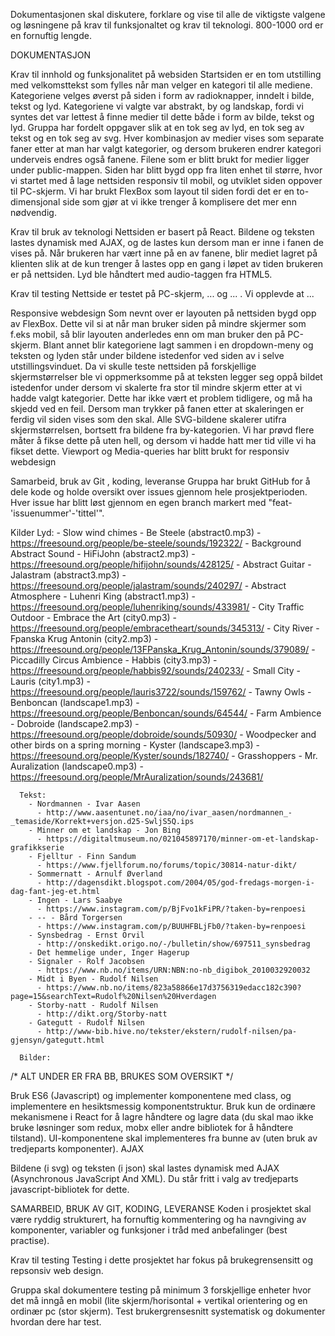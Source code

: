 Dokumentasjonen skal diskutere, forklare og vise til alle de viktigste valgene og løsningene på krav til funksjonaltet og krav til teknologi. 800-1000 ord er en fornuftig lengde. 

DOKUMENTASJON

  Krav til innhold og funksjonalitet på websiden
    Startsiden er en tom utstilling med velkomsttekst som fylles når man velger en kategori til alle mediene. Kategoriene velges øverst på siden i form av radioknapper, inndelt i bilde, tekst og lyd. Kategoriene vi valgte var abstrakt, by og landskap, fordi vi syntes det var lettest å finne medier til dette både i form av bilde, tekst og lyd. Gruppa har fordelt oppgaver slik at en tok seg av lyd, en tok seg av tekst og en tok seg av svg. 
    Hver kombinasjon av medier vises som separate faner etter at man har valgt kategorier, og dersom brukeren endrer kategori underveis endres også fanene. Filene som er blitt brukt for medier ligger under public-mappen. Siden har blitt bygd opp fra liten enhet til større, hvor vi startet med å lage nettsiden responsiv til mobil, og utviklet siden oppover til PC-skjerm. Vi har brukt FlexBox som layout til siden fordi det er en to-dimensjonal side som gjør at vi ikke trenger å komplisere det mer enn nødvendig.

  Krav til bruk av teknologi
    Nettsiden er basert på React. Bildene og teksten lastes dynamisk med AJAX, og de lastes kun dersom man er inne i fanen de vises på. Når brukeren har vært inne på en av fanene, blir mediet lagret på klienten slik at de kun trenger å lastes opp en gang i løpet av tiden brukeren er på nettsiden. Lyd ble håndtert med audio-taggen fra HTML5.

  Krav til testing
    Nettside er testet på PC-skjerm, ... og ... . Vi opplevde at ...

  Responsive webdesign
    Som nevnt over er layouten på nettsiden bygd opp av FlexBox. Dette vil si at når man bruker siden på mindre skjermer som f.eks mobil, så blir layouten anderledes enn om man bruker den på PC-skjerm. Blant annet blir kategoriene lagt sammen i en dropdown-meny og teksten og lyden står under bildene istedenfor ved siden av i selve utstillingsvinduet. Da vi skulle teste nettsiden på forskjellige skjermstørrelser ble vi oppmerksomme på at teksten legger seg oppå bildet istedenfor under dersom vi skalerte fra stor til mindre skjerm etter at vi hadde valgt kategorier. Dette har ikke vært et problem tidligere, og må ha skjedd ved en feil. Dersom man trykker på fanen etter at skaleringen er ferdig vil siden vises som den skal. Alle SVG-bildene skalerer utifra skjermstørrelsen, bortsett fra bildene fra by-kategorien. Vi har prøvd flere måter å fikse dette på uten hell, og dersom vi hadde hatt mer tid ville vi ha fikset dette. Viewport og Media-queries har blitt brukt for responsiv webdesign

  Samarbeid, bruk av Git , koding, leveranse
    Gruppa har brukt GitHub for å dele kode og holde oversikt over issues gjennom hele prosjektperioden. Hver issue har blitt løst gjennom en egen branch markert med "feat-'issuenummer'-'tittel'".

  Kilder
    Lyd:
        - Slow wind chimes - Be Steele (abstract0.mp3)
          - https://freesound.org/people/be-steele/sounds/192322/
        - Background Abstract Sound - HiFiJohn (abstract2.mp3)
          - https://freesound.org/people/hifijohn/sounds/428125/
        - Abstract Guitar - Jalastram (abstract3.mp3)
          - https://freesound.org/people/jalastram/sounds/240297/
        - Abstract Atmosphere - Luhenri King (abstract1.mp3)
          - https://freesound.org/people/luhenriking/sounds/433981/
        - City Traffic Outdoor - Embrace the Art (city0.mp3)
          - https://freesound.org/people/embracetheart/sounds/345313/
        - City River - Fpanska Krug Antonin  (city2.mp3)
          - https://freesound.org/people/13FPanska_Krug_Antonin/sounds/379089/
        - Piccadilly Circus Ambience - Habbis (city3.mp3)
          - https://freesound.org/people/habbis92/sounds/240233/
        - Small City - Lauris (city1.mp3)
          - https://freesound.org/people/lauris3722/sounds/159762/
        - Tawny Owls - Benboncan (landscape1.mp3)
          - https://freesound.org/people/Benboncan/sounds/64544/
        - Farm Ambience - Dobroide (landscape2.mp3)
          - https://freesound.org/people/dobroide/sounds/50930/
        - Woodpecker and other birds on a spring morning - Kyster (landscape3.mp3)
          - https://freesound.org/people/Kyster/sounds/182740/
        - Grasshoppers - Mr. Auralization (landscape0.mp3)
          - https://freesound.org/people/MrAuralization/sounds/243681/      
      
      Tekst:
        - Nordmannen - Ivar Aasen
          - http://www.aasentunet.no/iaa/no/ivar_aasen/nordmannen_-_temaside/Korrekt+versjon.d25-SwljS5Q.ips
        - Minner om et landskap - Jon Bing
          - https://digitaltmuseum.no/021045897170/minner-om-et-landskap-grafikkserie
        - Fjelltur - Finn Sandum
          - https://www.fjellforum.no/forums/topic/30814-natur-dikt/
        - Sommernatt - Arnulf Øverland
          - http://dagensdikt.blogspot.com/2004/05/god-fredags-morgen-i-dag-fant-jeg-et.html
        - Ingen - Lars Saabye
          - https://www.instagram.com/p/BjFvo1kFiPR/?taken-by=renpoesi
        - -- - Bård Torgersen
          - https://www.instagram.com/p/BUUHFBLjFb0/?taken-by=renpoesi
        - Synsbedrag - Ernst Orvil
          - http://onskedikt.origo.no/-/bulletin/show/697511_synsbedrag
        - Det hemmelige under, Inger Hagerup
        - Signaler - Rolf Jacobsen
          - https://www.nb.no/items/URN:NBN:no-nb_digibok_2010032920032
        - Midt i Byen - Rudolf Nilsen
          - https://www.nb.no/items/823a58866e17d3756319edacc182c390?page=15&searchText=Rudolf%20Nilsen%20Hverdagen
        - Storby-natt - Rudolf Nilsen
          - http://dikt.org/Storby-natt
        - Gategutt - Rudolf Nilsen
          - http://www-bib.hive.no/tekster/ekstern/rudolf-nilsen/pa-gjensyn/gategutt.html

      Bilder:



/* ALT UNDER ER FRA BB, BRUKES SOM OVERSIKT */


Bruk ES6 (Javascript) og implementer komponentene med class, og implementere en hesiktsmessig komponentstruktur.
Bruk kun de ordinære mekanismene i React for å lagre håndtere og lagre data (du skal mao ikke bruke løsninger som redux, mobx eller andre bibliotek for å håndtere tilstand).
UI-komponentene skal implementeres fra bunne av (uten bruk av tredjeparts komponenter).
AJAX

Bildene (i svg) og teksten (i json) skal lastes dynamisk med AJAX (Asynchronous JavaScript And XML). Du står fritt i valg av tredjeparts javascript-bibliotek for dette.


SAMARBEID, BRUK AV GIT, KODING, LEVERANSE
Koden i prosjektet skal være ryddig strukturert, ha fornuftig kommentering og ha navngiving av komponenter, variabler og funksjoner i tråd med anbefalinger (best practise).

Krav til testing
Testing i dette prosjektet har fokus på brukegrensensitt og repsonsiv web design. 

Gruppa skal dokumentere testing på minimum 3 forskjellige enheter hvor det må inngå en mobil (lite skjerm/horisontal + vertikal orientering og en ordinær pc (stor skjerm). 
Test brukergrensesnitt systematisk og dokumenter hvordan dere har test.